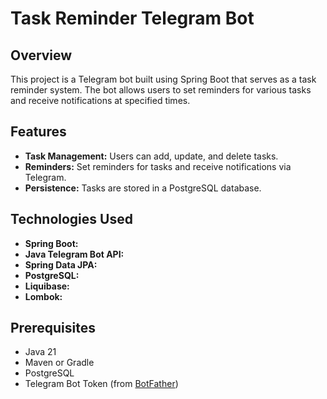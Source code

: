 # Task Reminder Telegram Bot

## Overview

This project is a Telegram bot built using Spring Boot that serves as a task reminder system. The bot allows users to set reminders for various tasks and receive notifications at specified times.

## Features

- **Task Management:** Users can add, update, and delete tasks.
- **Reminders:** Set reminders for tasks and receive notifications via Telegram.
- **Persistence:** Tasks are stored in a PostgreSQL database.

## Technologies Used

- **Spring Boot:** 
- **Java Telegram Bot API:** 
- **Spring Data JPA:** 
- **PostgreSQL:** 
- **Liquibase:**
- **Lombok:** 

## Prerequisites

- Java 21
- Maven or Gradle
- PostgreSQL
- Telegram Bot Token (from [BotFather](https://t.me/botfather))

